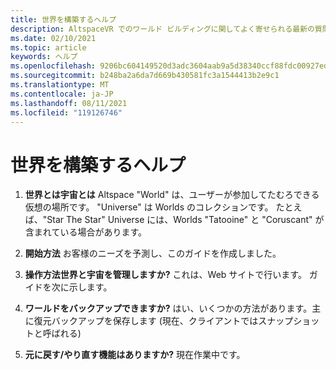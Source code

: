 ```yaml
---
title: 世界を構築するヘルプ
description: AltspaceVR でのワールド ビルディングに関してよく寄せられる最新の質問と解決策を最新情報にしてください。
ms.date: 02/10/2021
ms.topic: article
keywords: ヘルプ
ms.openlocfilehash: 9206bc604149520d3adc3604aab9a5d38340ccf88fdc00927edc62d10d671966
ms.sourcegitcommit: b248ba2a6da7d669b430581fc3a1544413b2e9c1
ms.translationtype: MT
ms.contentlocale: ja-JP
ms.lasthandoff: 08/11/2021
ms.locfileid: "119126746"
---
```

# <a name="world-building-help"></a>世界を構築するヘルプ

1. **世界とは宇宙とは**
Altspace "World" は、ユーザーが参加してたむろできる仮想の場所です。 "Universe" は Worlds のコレクションです。 たとえば、"Star The Star" Universe には、Worlds "Tatooine" と "Coruscant" が含まれている場合があります。

2. **開始方法**
お客様のニーズを予測し、このガイドを作成しました。

3. **操作方法世界と宇宙を管理しますか?**
これは、Web サイトで行います。 ガイドを次に示します。 

4. **ワールドをバックアップできますか?**
はい、いくつかの方法があります。主に復元バックアップを保存します (現在、クライアントではスナップショットと呼ばれる)

5. **元に戻す/やり直す機能はありますか?**
現在作業中です。